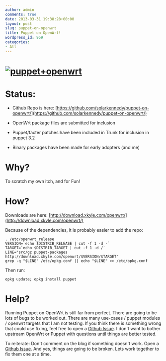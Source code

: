 ```yaml
---
author: admin
comments: true
date: 2013-03-31 19:38:28+00:00
layout: post
slug: puppet-on-openwrt
title: Puppet on OpenWrt!
wordpress_id: 959
categories:
- All
---
```


# [![puppet+openwrt](/uploads/puppet+openwrt.jpg)](/uploads/puppet+openwrt.jpg)




# Status:





	
  * Github Repo is here: [https://github.com/solarkennedy/puppet-on-openwrt/](https://github.com/solarkennedy/puppet-on-openwrt/)

	
  * OpenWrt package files are submitted for inclusion

	
  * Puppet/facter patches have been included in Trunk for inclusion in puppet 3.2

	
  * Binary packages have been made for early adopters (and me)




# Why?


To scratch my own itch, and for Fun!


# How?


Downloads are here: [http://download.xkyle.com/openwrt/](http://download.xkyle.com/openwrt/)

Because of the dependencies, it is probably easier to add the repo:

    
    . /etc/openwrt_release
    VERSION=`echo $DISTRIB_RELEASE | cut -f 1 -d -`
    TARGET=`echo $DISTRIB_TARGET | cut -f 1 -d /`
    LINE="src/gz puppet-packages http://download.xkyle.com/openwrt/$VERSION/$TARGET"
    grep -q "$LINE" /etc/opkg.conf || echo "$LINE" >> /etc/opkg.conf


Then run:

    
    opkg update; opkg install puppet




# Help?


Running Puppet on OpenWrt is still far from perfect. There are going to be lots of bugs to be worked out. There are many use-cases / puppet modules / openwrt targets that I am not testing. If you think there is something wrong that could use fixing, feel free to open a [Github Issue](https://github.com/solarkennedy/puppet-on-openwrt/issues/new). I don't want to bother upstream OpenWrt or Puppet with questions until things are better tested.

To reiterate: Don't comment on the blog if something doesn't work. Open a [Github Issue](https://github.com/solarkennedy/puppet-on-openwrt/issues/new). And yes, things are going to be broken. Lets work together to fix them one at a time.
